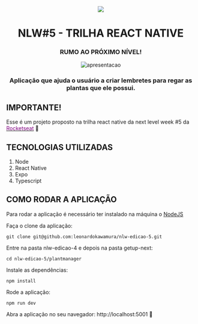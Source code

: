 <div align="center">
  
<img src="https://user-images.githubusercontent.com/5429870/115583101-f773e700-a29f-11eb-8b48-4e692a0c0e7f.jpg"/>

# NLW#5 - TRILHA REACT NATIVE
### RUMO AO PRÓXIMO NÍVEL!

![apresentacao](https://user-images.githubusercontent.com/5429870/109425538-7565f100-79c7-11eb-8be9-8cf2bcfd7aa7.gif)

### Aplicação que ajuda o usuário a criar lembretes para regar as plantas que ele possui.

</div>

## IMPORTANTE!

Esse é um projeto proposto na trilha react native da next level week #5 da [<font color="purple">Rocketseat</font>](https://rocketseat.com.br) 🔗

## TECNOLOGIAS UTILIZADAS

1. Node
2. React Native
3. Expo
4. Typescript

## COMO RODAR A APLICAÇÃO
Para rodar a aplicação é necessário ter instalado na máquina o [NodeJS](https://nodejs.org/)

Faça o clone da aplicação: 

`git clone git@github.com:leonardokawamura/nlw-edicao-5.git`

Entre na pasta nlw-edicao-4 e depois na pasta getup-next:

`cd nlw-edicao-5/plantmanager`

Instale as dependências: 

`npm install`

Rode a aplicação:

`npm run dev`

Abra a aplicação no seu navegador: http://localhost:5001 🚀
